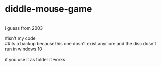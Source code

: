 # diddle-mouse-game
<br>i guess from 2003
<br>
<br>#isn't my code 
<br>##its a backup because this one dosn't exist anymore and the disc dosn't run in windows 10
<br>
<br>if you use it as folder it works
